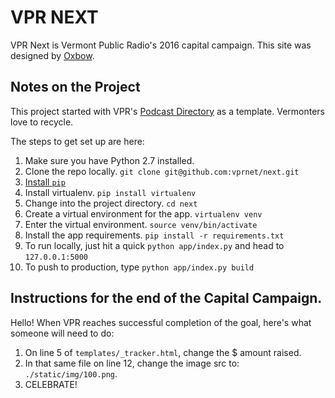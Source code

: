 # VPR NEXT

VPR Next is Vermont Public Radio's 2016 capital campaign. This site was designed by [Oxbow](http://www.oxbow.co/#intro).

## Notes on the Project

This project started with VPR's [Podcast Directory](http://www.vpr.net/podcasts) as a template. Vermonters love to recycle.

The steps to get set up are here:

1. Make sure you have Python 2.7 installed.
1. Clone the repo locally. `git clone git@github.com:vprnet/next.git`
1. [Install `pip`](https://pip.pypa.io/en/latest/installing.html)
1. Install virtualenv. `pip install virtualenv`
1. Change into the project directory. `cd next`
1. Create a virtual environment for the app. `virtualenv venv`
1. Enter the virtual environment. `source venv/bin/activate`
1. Install the app requirements. `pip install -r requirements.txt`
1. To run locally, just hit a quick	`python app/index.py` and head to `127.0.0.1:5000`
1. To push to production, type `python app/index.py build`


## Instructions for the end of the Capital Campaign.

Hello! When VPR reaches successful completion of the goal, here's what someone will need to do:

1. On line 5 of `templates/_tracker.html`, change the $ amount raised.
1. In that same file on line 12, change the image src to: `./static/img/100.png`.
1. CELEBRATE!
